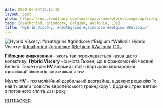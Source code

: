 ```yaml
---
date: 2020-06-03T12:13:19
layout: post
photo: https://res.cloudinary.com/vast-space-unexplored/image/upload/q_auto,dpr_auto,w_auto/photos/photo_982_03-06-2020_12-13-19.jpg
tags: [deathgrind, grindcore, Belgium, Wallonia, 10s]
title: "Hybrid Viscery: #deathgrind #grindcore #Belgium #Wallonia"
---
```

![Hybrid Viscery: #deathgrind #grindcore #Belgium #Wallonia](https://res.cloudinary.com/vast-space-unexplored/image/upload/q_auto,dpr_auto,w_auto/photos/photo_982_03-06-2020_12-13-19.jpg)
Hybrid Viscery: [#deathgrind](/tags/#deathgrind) [#grindcore](/tags/#grindcore) [#Belgium](/tags/#Belgium) [#Wallonia](/tags/#Wallonia) [#10s](/tags/#10s)

**Гібридне кишкування** - якось так перекладається назва цього колективу. **Hybrid Viscery** - із міста Тьюен, що в франкомовній частині Бельгії. Тьюен крім **HV** відомий штаб-квартирою міжнародної організації кінологів, але менше з тим.

Музло **HV** - прямолінійний довбильний дезграйнд, в деяких рецензіях їх навіть звали &quot;совістю європейського грайндкору&quot;. Доданий трек взятий з потрійного спліта 2011 року.

[RUTRACKER](https://rutracker.org/forum/viewtopic.php?t=3176359)
